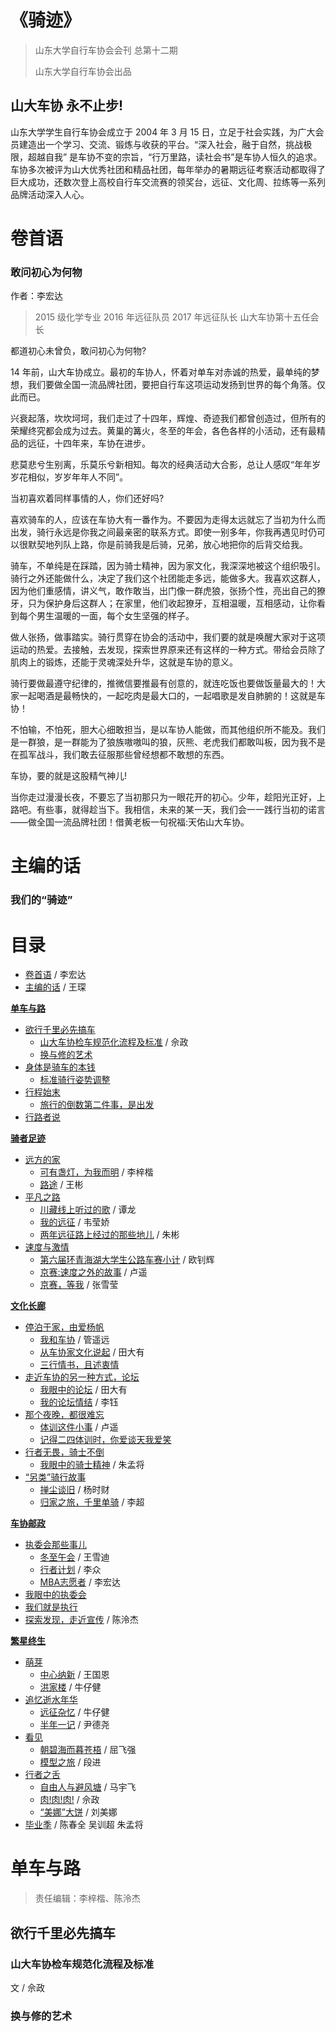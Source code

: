 # 《骑迹》

> 山东大学自行车协会会刊 总第十二期
> 
> 山东大学自行车协会出品

## 山大车协 永不止步! 

山东大学学生自行车协会成立于 2004 年 3 月 15 日，立足于社会实践，为广大会员建造出一个学习、交流、锻炼与收获的平台。“深入社会，融于自然，挑战极限，超越自我” 是车协不变的宗旨，“行万里路，读社会书”是车协人恒久的追求。车协多次被评为山大优秀社团和精品社团，每年举办的暑期远征考察活动都取得了巨大成功，还数次登上高校自行车交流赛的领奖台，远征、文化周、拉练等一系列品牌活动深入人心。

# 卷首语 

### 敢问初心为何物

作者：李宏达 

> 2015 级化学专业 2016 年远征队员 2017 年远征队长 山大车协第十五任会长

都道初心未曾负，敢问初心为何物?

14 年前，山大车协成立。最初的车协人，怀着对单车对赤诚的热爱，最单纯的梦想，我们要做全国一流品牌社团，要把自行车这项运动发扬到世界的每个角落。仅此而已。

兴衰起落，坎坎坷坷，我们走过了十四年，辉煌、奇迹我们都曾创造过，但所有的荣耀终究都会成为过去。黄巢的篝火，冬至的年会，各色各样的小活动，还有最精品的远征，十四年来，车协在进步。

悲莫悲兮生别离，乐莫乐兮新相知。每次的经典活动大合影，总让人感叹“年年岁岁花相似，岁岁年年人不同”。

当初喜欢着同样事情的人，你们还好吗?

喜欢骑车的人，应该在车协大有一番作为。不要因为走得太远就忘了当初为什么而出发，骑行永远是你我之间最亲密的联系方式。即使一别多年，你我再遇见时仍可以很默契地列队上路，你是前骑我是后骑，兄弟，放心地把你的后背交给我。

骑车，不单纯是在踩踏，因为骑士精神，因为家文化，我深深地被这个组织吸引。骑行之外还能做什么，决定了我们这个社团能走多远，能做多大。我喜欢这群人，因为他们重感情，讲义气，敢作敢当，出门像一群虎狼，张扬个性，亮出自己的獠牙，只为保护身后这群人；在家里，他们收起獠牙，互相温暖，互相感动，让你看到每个男生温暖的一面，每个女生坚强的样子。

做人张扬，做事踏实。骑行贯穿在协会的活动中，我们要的就是唤醒大家对于这项运动的热爱。去接触，去发现，探索世界原来还有这样的一种方式。带给会员除了肌肉上的锻炼，还能于灵魂深处升华，这就是车协的意义。

骑行要做最遵守纪律的，推微信要推最有创意的，就连吃饭也要做饭量最大的！大家一起喝酒是最畅快的，一起吃肉是最大口的，一起唱歌是发自肺腑的！这就是车协！

不怕输，不怕死，胆大心细敢担当，是以车协人能做，而其他组织所不能及。我们是一群狼，是一群能为了狼族嗷嗷叫的狼，灰熊、老虎我们都敢叫板，因为我不是在孤军战斗，我们敢去征服那些曾经想都不敢想的东西。

车协，要的就是这股精气神儿!

当你走过漫漫长夜，不要忘了当初那只为一眼花开的初心。少年，趁阳光正好，上路吧。有些事，就得趁当下。我相信，未来的某一天，我们会一一践行当初的诺言——做全国一流品牌社团！借黄老板一句祝福:天佑山大车协。

# 主编的话

### 我们的“骑迹”

# 目录

* [卷首语](#卷首语) / 李宏达
* [主编的话](#主编的话) / 王琛

**[单车与路](#单车与路)**

* [欲行千里必先搞车](#欲行千里必先搞车)
    * [山大车协检车规范化流程及标准](#山大车协检车规范化流程及标准) / 佘政
    * [换与修的艺术](#换与修的艺术)
* [身体是骑车的本钱](#身体是革命的本钱)
    * [标准骑行姿势调整](#标准骑行姿势调整)
* [行程始末](#行程始末)
    * [旅行的倒数第二件事，是出发](#旅行的倒数第二件事，是出发)
* [行路者说](#行路者说)

**[骑者足迹](#骑者足迹)**

* [远方的家](#远方的家)
    * [可有盏灯，为我而明](#可有盏灯，为我而明) / 李梓楷
    * [路途](#路途) / 王彬
* [平凡之路](#平凡之路)
    * [川藏线上听过的歌](#川藏线上听过的歌) / 谭龙
    * [我的远征](#我的远征) / 韦莹娇
    * [两年远征路上经过的那些地儿](#两年远征路上经过的那些地儿) / 朱彬
* [速度与激情](#速度与激情)
    * [第六届环青海湖大学生公路车赛小计](#第六届环青海湖大学生公路车赛小计) / 欧钊辉
    * [京赛:速度之外的故事](#京赛:速度之外的故事) / 卢遥
    * [京赛，等我](#京赛，等我) / 张雪莹

**[文化长廊](#文化长廊)**

* [停泊于家，由爱杨帆](#停泊于家，由爱杨帆)
    * [我和车协](#我和车协) / 管遥远
    * [从车协家文化说起](#从车协家文化说起) / 田大有
    * [三行情书，且述衷情](#三行情书，且述衷情)
* [走近车协的另一种方式，论坛](#走近车协的另一种方式，论坛)
    * [我眼中的论坛](#我眼中的论坛) / 田大有
    * [我的论坛情结](#我的论坛情结) / 李钰
* [那个夜晚，都很难忘](#那个夜晚，都很难忘)
    * [体训这件小事](#体训这件小事) / 卢遥
    * [记得二四体训时，你爱谈天我爱笑](#记得二四体训时，你爱谈天我爱笑)
* [行者无畏，骑士不倒](#行者无畏，骑士不倒)
    * [我眼中的骑士精神](#我眼中的骑士精神) / 朱孟将
* [“另类”骑行故事](#“另类”骑行故事)
    * [掸尘谈旧](#掸尘谈旧) / 杨时财
    * [归家之旅，千里单骑](#归家之旅，千里单骑) / 李超

**[车协邮政](#车协邮政)**

* [执委会那些事儿](#执委会那些事儿)
    * [冬至午会](#冬至午会) / 王雪迪
    * [行者计划](#行者计划) / 李众
    * [MBA志愿者](#MBA志愿者) / 李宏达
* [我眼中的执委会](#我眼中的执委会)
* [我们就是执行](#我们就是执行)
* [探索发现，走近宣传](#探索发现，走近宣传) / 陈泠杰

**[繁星终生](#繁星终生)**

* [萌芽](#萌芽)
    * [中心纳新](#中心纳新) / 王国恩
    * [洪家楼](#洪家楼) / 牛仔健
* [追忆逝水年华](#追忆逝水年华)
    * [远征杂忆](#远征杂忆) / 牛仔健
    * [半年一记](#半年一记) / 尹德尧
* [看见](#看见)
    * [朝碧海而暮苍梧](#朝碧海而暮苍梧) / 屈飞强
    * [模型之旅](#模型之旅) / 段进
* [行者之舌](#行者之舌)
    * [自由人与避风塘](#自由人与避风塘) / 马宇飞
    * [肉!肉!肉!](#肉!肉!肉!) / 佘政
    * [“美娜”大饼](#“美娜”大饼) / 刘美娜
* [毕业季](#毕业季) / 陈春全 吴训超 朱孟将

# 单车与路

> 责任编辑：李梓楷、陈泠杰

## 欲行千里必先搞车

### 山大车协检车规范化流程及标准

文 / 佘政

### 换与修的艺术
